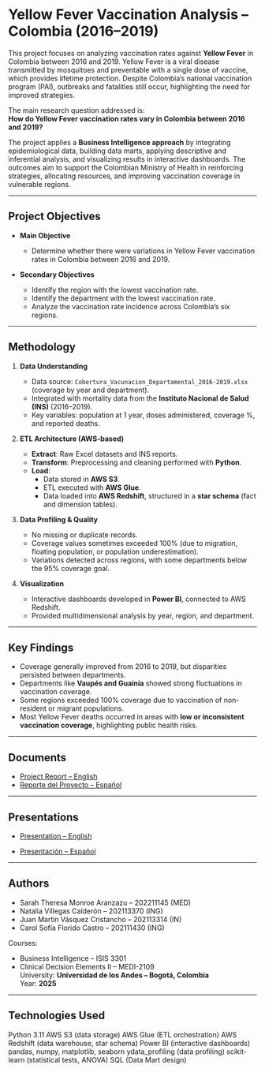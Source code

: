 # Yellow Fever Vaccination Analysis – Colombia (2016–2019)

This project focuses on analyzing vaccination rates against **Yellow Fever** in Colombia between 2016 and 2019. Yellow Fever is a viral disease transmitted by mosquitoes and preventable with a single dose of vaccine, which provides lifetime protection. Despite Colombia’s national vaccination program (PAI), outbreaks and fatalities still occur, highlighting the need for improved strategies.  

The main research question addressed is:  
**How do Yellow Fever vaccination rates vary in Colombia between 2016 and 2019?**

The project applies a **Business Intelligence approach** by integrating epidemiological data, building data marts, applying descriptive and inferential analysis, and visualizing results in interactive dashboards. The outcomes aim to support the Colombian Ministry of Health in reinforcing strategies, allocating resources, and improving vaccination coverage in vulnerable regions.  

---

## Project Objectives
- **Main Objective**  
  - Determine whether there were variations in Yellow Fever vaccination rates in Colombia between 2016 and 2019.  

- **Secondary Objectives**  
  - Identify the region with the lowest vaccination rate.  
  - Identify the department with the lowest vaccination rate.  
  - Analyze the vaccination rate incidence across Colombia’s six regions.  

---

## Methodology
1. **Data Understanding**  
   - Data source: `Cobertura_Vacunacion_Departamental_2016-2019.xlsx` (coverage by year and department).  
   - Integrated with mortality data from the **Instituto Nacional de Salud (INS)** (2016–2019).  
   - Key variables: population at 1 year, doses administered, coverage %, and reported deaths.  

2. **ETL Architecture (AWS-based)**  
   - **Extract**: Raw Excel datasets and INS reports.  
   - **Transform**: Preprocessing and cleaning performed with **Python**.  
   - **Load**:  
     - Data stored in **AWS S3**.  
     - ETL executed with **AWS Glue**.  
     - Data loaded into **AWS Redshift**, structured in a **star schema** (fact and dimension tables).  

3. **Data Profiling & Quality**  
   - No missing or duplicate records.  
   - Coverage values sometimes exceeded 100% (due to migration, floating population, or population underestimation).  
   - Variations detected across regions, with some departments below the 95% coverage goal.  

4. **Visualization**  
   - Interactive dashboards developed in **Power BI**, connected to AWS Redshift.  
   - Provided multidimensional analysis by year, region, and department.  

---

## Key Findings
- Coverage generally improved from 2016 to 2019, but disparities persisted between departments.  
- Departments like **Vaupés and Guainía** showed strong fluctuations in vaccination coverage.  
- Some regions exceeded 100% coverage due to vaccination of non-resident or migrant populations.  
- Most Yellow Fever deaths occurred in areas with **low or inconsistent vaccination coverage**, highlighting public health risks.  

---

## Documents
- [Project Report – English](https://github.com/user-attachments/files/22453594/G19.DocumentoProyecto2.1.pdf)
- [Reporte del Proyecto – Español](https://github.com/user-attachments/files/22453592/G19.DocumentoProyecto2.pdf)


---
## Presentations
- [Presentation – English](https://github.com/user-attachments/files/22453598/PresentacionFinal.-.Proyecto.2.-.BI.pdf)

- [Presentación – Español](https://github.com/user-attachments/files/22453591/PresentacionFinal.-.Proyecto.2.-.BI.pdf)

---

## Authors
- Sarah Theresa Monroe Aranzazu – 202211145 (MED)  
- Natalia Villegas Calderón – 202113370 (ING)  
- Juan Martín Vásquez Cristancho – 202113314 (IN)  
- Carol Sofía Florido Castro – 202111430 (ING)  

Courses:  
- Business Intelligence – ISIS 3301  
- Clinical Decision Elements II – MEDI-2109  
University: **Universidad de los Andes – Bogotá, Colombia**  
Year: **2025**  

---

## Technologies Used

Python 3.11
AWS S3 (data storage)
AWS Glue (ETL orchestration)
AWS Redshift (data warehouse, star schema)
Power BI (interactive dashboards)
pandas, numpy, matplotlib, seaborn
ydata_profiling (data profiling)
scikit-learn (statistical tests, ANOVA)
SQL (Data Mart design)

